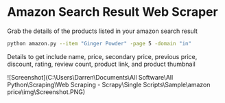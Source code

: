 # Amazon Search Result Web Scraper

Grab the details of the products listed in your amazon search result

```bash
python amazon.py --item "Ginger Powder" -page 5 -domain "in"
```

Details to get include name, price, secondary price, previous price, discount, rating, review count, product link, and product thumbnail

![Screenshot](C:\Users\Darren\Documents\All Software\All Python\Scraping\Web Scraping - Scrapy\Single Scripts\Sample\amazon price\img\Screenshot.PNG)